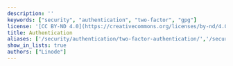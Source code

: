 ```yaml
---
description: ''
keywords: ["security", "authentication", "two-factor", "gpg"]
license: '[CC BY-ND 4.0](https://creativecommons.org/licenses/by-nd/4.0)'
title: Authentication
aliases: ['/security/authentication/two-factor-authentication/','/security/authentication/']
show_in_lists: true
authors: ["Linode"]
---
```

